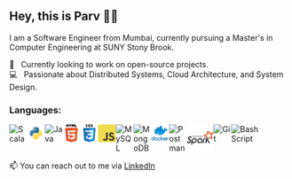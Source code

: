 ## Hey, this is Parv 👋🏼

I am a Software Engineer from Mumbai, currently pursuing a Master's in Computer Engineering at SUNY Stony Brook.

🔎 &nbsp; Currently looking to work on open-source projects. <br>
💻 &nbsp;  Passionate about Distributed Systems, Cloud Architecture, and System Design. <br>

### Languages:

<img align="left" alt="Scala" width="32px" src="https://avatars.githubusercontent.com/u/57059?s=200&v=4"/>
<img align="left" alt="Python" width="32px" src="https://raw.githubusercontent.com/github/explore/80688e429a7d4ef2fca1e82350fe8e3517d3494d/topics/python/python.png" />
<img align="left" alt="Java" width="32px" src="https://avatars.githubusercontent.com/u/126123820?s=200&v=4"/>

<img align="left" alt="HTML5" width="32px" src="https://raw.githubusercontent.com/github/explore/80688e429a7d4ef2fca1e82350fe8e3517d3494d/topics/html/html.png" />
<img align="left" alt="CSS3" width="32px" src="https://raw.githubusercontent.com/github/explore/80688e429a7d4ef2fca1e82350fe8e3517d3494d/topics/css/css.png" />
<img align="left" alt="JavaScript" width="32px" src="https://raw.githubusercontent.com/github/explore/80688e429a7d4ef2fca1e82350fe8e3517d3494d/topics/javascript/javascript.png" />
<img align="left" alt="MySQL" width="32px" src="https://avatars.githubusercontent.com/u/177543?s=200&v=4" />
<img align="left" alt="MongoDB" width="32px" src="https://avatars.githubusercontent.com/u/45120?s=200&v=4" />

<img align="left" alt="Docker" width="32px" src="https://raw.githubusercontent.com/github/explore/80688e429a7d4ef2fca1e82350fe8e3517d3494d/topics/docker/docker.png" />
<img align="left" alt="Postman" width="32px" src="https://avatars.githubusercontent.com/u/10251060?s=200&v=4" />
<img align="left" alt="Apache Spark" width="48px" src="https://raw.githubusercontent.com/github/explore/6f5025830918df26b37d23b3ffffbc35725fe15f/topics/spark/spark.png" />

<img align="left" alt="Git" width="32px" src="https://avatars.githubusercontent.com/u/18133?s=200&v=4" />
<img align="left" alt="Bash Script" width="64px" src="https://banner2.cleanpng.com/20180705/txh/kisspng-bash-shell-script-command-line-interface-z-shell-5b3df571eaf1a4.5375084915307871859623.jpg"/>
<br />
<br />
<br>

📫 You can reach out to me via <a href="https://www.linkedin.com/in/parvdave">LinkedIn<a/>

